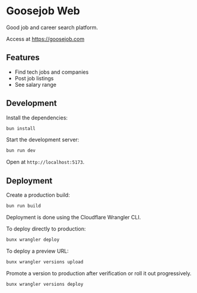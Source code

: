 # Goosejob Web

Good job and career search platform.

Access at <https://goosejob.com>

## Features

- Find tech jobs and companies
- Post job listings
- See salary range

## Development

Install the dependencies:

```sh
bun install
```

Start the development server:

```sh
bun run dev
```

Open at `http://localhost:5173`.

## Deployment

Create a production build:

```sh
bun run build
```

Deployment is done using the Cloudflare Wrangler CLI.

To deploy directly to production:

```sh
bunx wrangler deploy
```

To deploy a preview URL:

```sh
bunx wrangler versions upload
```

Promote a version to production after verification or roll it out progressively.

```sh
bunx wrangler versions deploy
```
